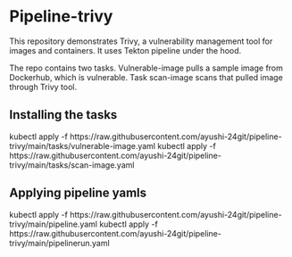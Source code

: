 
<h1>
Pipeline-trivy

</h1>
This repository demonstrates Trivy, a vulnerability management tool for images and containers. It uses Tekton pipeline under the hood.

The repo contains two tasks. Vulnerable-image pulls a sample image from Dockerhub, which is vulnerable. Task scan-image scans that pulled image through Trivy tool.


<h2>Installing the tasks</h2>
  kubectl apply -f https://raw.githubusercontent.com/ayushi-24git/pipeline-trivy/main/tasks/vulnerable-image.yaml <br\>
  kubectl apply -f https://raw.githubusercontent.com/ayushi-24git/pipeline-trivy/main/tasks/scan-image.yaml <br\>
<br\><br\>

<h2>Applying pipeline yamls</h2>
  kubectl apply -f https://raw.githubusercontent.com/ayushi-24git/pipeline-trivy/main/pipeline.yaml <br\>
  kubectl apply -f https://raw.githubusercontent.com/ayushi-24git/pipeline-trivy/main/pipelinerun.yaml
